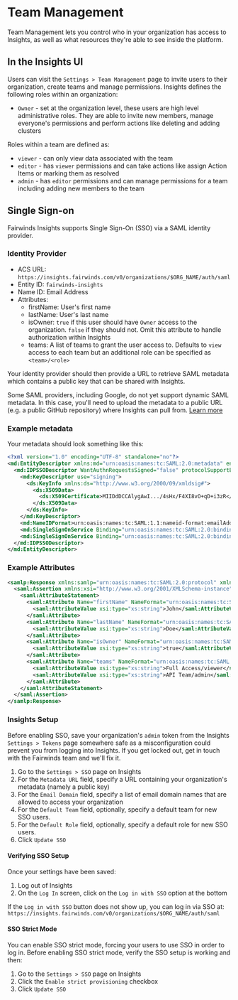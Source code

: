 # Team Management
Team Management lets you control who in your organization has access to Insights, as well
as what resources they're able to see inside the platform.

## In the Insights UI
Users can visit the `Settings > Team Management` page to invite users to their organization, create teams and manage permissions.
Insights defines the following roles within an organization:

* `Owner` - set at the organization level, these users are high level administrative roles. They are able to invite new members, manage everyone's permissions and perform actions like deleting and adding clusters 

Roles within a team are defined as:
* `viewer` - can only view data associated with the team
* `editor` - has `viewer` permissions and can take actions like assign Action Items or marking them as resolved
* `admin` - has `editor` permissions and can manage permissions for a team including adding new members to the team

## Single Sign-on
Fairwinds Insights supports Single Sign-On (SSO) via a SAML identity provider.

### Identity Provider
* ACS URL: `https://insights.fairwinds.com/v0/organizations/$ORG_NAME/auth/saml`
* Entity ID: `fairwinds-insights`
* Name ID: Email Address
* Attributes:
  * firstName: User's first name
  * lastName: User's last name
  * isOwner: `true` if this user should have `Owner` access to the organization. `false` if they should not. Omit this attribute to handle authorization within Insights
  * teams: A list of teams to grant the user access to. Defaults to `view` access to each team but an additional role can be specified as `<team>/<role>`

Your identity provider should then provide a URL to retrieve SAML metadata
which contains a public key that can be shared with Insights.

Some SAML providers, including Google, do not yet support dynamic SAML metadata.
In this case, you'll need to upload the metadata to a public
URL (e.g. a public GitHub repository) where Insights can pull from.
[Learn more](https://en.wikipedia.org/wiki/SAML_metadata#Metadata-driven_interoperability)

### Example metadata
Your metadata should look something like this:
```xml
<?xml version="1.0" encoding="UTF-8" standalone="no"?>
<md:EntityDescriptor xmlns:md="urn:oasis:names:tc:SAML:2.0:metadata" entityID="https://accounts.google.com/o/saml2?idpid=C0420sfkv" validUntil="2024-03-10T21:16:30.000Z">
  <md:IDPSSODescriptor WantAuthnRequestsSigned="false" protocolSupportEnumeration="urn:oasis:names:tc:SAML:2.0:protocol">
    <md:KeyDescriptor use="signing">
      <ds:KeyInfo xmlns:ds="http://www.w3.org/2000/09/xmldsig#">
        <ds:X509Data>
          <ds:X509Certificate>MIIDdDCCAlygAwI.../4sHx/F4XI8vO+qD+i3zR</ds:X509Certificate>
        </ds:X509Data>
      </ds:KeyInfo>
    </md:KeyDescriptor>
    <md:NameIDFormat>urn:oasis:names:tc:SAML:1.1:nameid-format:emailAddress</md:NameIDFormat>
    <md:SingleSignOnService Binding="urn:oasis:names:tc:SAML:2.0:bindings:HTTP-Redirect" Location="https://accounts.google.com/o/saml2/idp?idpid=C0420sfkv"/>
    <md:SingleSignOnService Binding="urn:oasis:names:tc:SAML:2.0:bindings:HTTP-POST" Location="https://accounts.google.com/o/saml2/idp?idpid=C0420sfkv"/>
  </md:IDPSSODescriptor>
</md:EntityDescriptor>
```

### Example Attributes
```xml
<samlp:Response xmlns:samlp="urn:oasis:names:tc:SAML:2.0:protocol" xmlns:saml="urn:oasis:names:tc:SAML:2.0:assertion" ID="_8e8dc5f69a98cc4c1ff3427e5ce34606fd672f91e6" Version="2.0" IssueInstant="2014-07-17T01:01:48Z" Destination="http://sp.example.com/demo1/index.php?acs" InResponseTo="ONELOGIN_4fee3b046395c4e751011e97f8900b5273d56685">
  <saml:Assertion xmlns:xsi="http://www.w3.org/2001/XMLSchema-instance" xmlns:xs="http://www.w3.org/2001/XMLSchema" ID="_d71a3a8e9fcc45c9e9d248ef7049393fc8f04e5f75" Version="2.0" IssueInstant="2014-07-17T01:01:48Z">
    <saml:AttributeStatement>
      <saml:Attribute Name="firstName" NameFormat="urn:oasis:names:tc:SAML:2.0:attrname-format:basic">
        <saml:AttributeValue xsi:type="xs:string">John</saml:AttributeValue>
      </saml:Attribute>
      <saml:Attribute Name="lastName" NameFormat="urn:oasis:names:tc:SAML:2.0:attrname-format:basic">
        <saml:AttributeValue xsi:type="xs:string">Doe</saml:AttributeValue>
      </saml:Attribute>
      <saml:Attribute Name="isOwner" NameFormat="urn:oasis:names:tc:SAML:2.0:attrname-format:basic">
        <saml:AttributeValue xsi:type="xs:string">true</saml:AttributeValue>
      </saml:Attribute>
      <saml:Attribute Name="teams" NameFormat="urn:oasis:names:tc:SAML:2.0:attrname-format:basic">
        <saml:AttributeValue xsi:type="xs:string">Full Access/viewer</saml:AttributeValue>
        <saml:AttributeValue xsi:type="xs:string">API Team/admin</saml:AttributeValue>
      </saml:Attribute>
    </saml:AttributeStatement>
  </saml:Assertion>
</samlp:Response>
```

### Insights Setup
Before enabling SSO, save your organization's `admin` token from the Insights `Settings > Tokens` page somewhere safe as a
misconfiguration could prevent you from logging into Insights. If you get locked out, get in touch with the
Fairwinds team and we'll fix it.

1. Go to the `Settings > SSO` page on Insights
2. For the `Metadata URL` field, specify a URL containing your organization's metadata (namely a public key)
3. For the `Email Domain` field, specify a list of email domain names that are allowed to access your organization
4. For the `Default Team` field, optionally, specify a default team for new SSO users.
5. For the `Default Role` field, optionally, specify a default role for new SSO users.
6. Click `Update SSO`

#### Verifying SSO Setup
Once your settings have been saved:
1. Log out of Insights 
2. On the `Log In` screen, click on the `Log in with SSO` option at the bottom

If the `Log in with SSO` button does not show up, you can log in via SSO at:
`https://insights.fairwinds.com/v0/organizations/$ORG_NAME/auth/saml`

#### SSO Strict Mode
You can enable SSO strict mode, forcing your users to use SSO in order to log in. Before enabling SSO strict mode,
verify the SSO setup is working and then:
1. Go to the `Settings > SSO` page on Insights
2. Click the `Enable strict provisioning` checkbox
3. Click `Update SSO`
